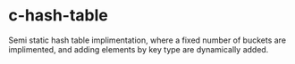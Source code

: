 # c-hash-table
Semi static hash table implimentation, where a fixed number of buckets are implimented, and adding elements by key type are dynamically added.
